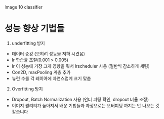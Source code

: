 Image 10 classifier
# 성능 향상 기법들
1. underfitting 방지

* 데이터 증강 (오히려 성능을 저하 시켰음)
* lr 학습률 조절(0.001 > 0.005)
* lr 이 성능에 가장 크게 영향을 줘서 lrscheduler 사용 (절반씩 감소하게 세팅)
* Con2D, maxPooling 계층 추가
* 뉴런 수를 각 레이어에 자연스럽게 크기 맞춤 

2. Overfitting 방지

* Dropout, Batch Normalization 사용 (언더 피팅 확인, dropout 비율 조정)
* 이미지 퀄리티가 높아져서 배운 기법들과 과정으로는 오버피팅 까지는 안 나오는 것 같습니다